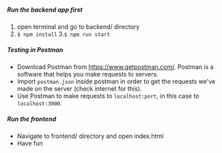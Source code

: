 ##### Run the backend app first

1. open terminal and go to backend/ directory
2. `$ npm install`
3.`$ npm run start`

##### Testing in Postman
- Download Postman from https://www.getpostman.com/. Postman is a software that helps you make requests to servers. 
- Import `postman.json` inside postman in order to get the requests we've made on the server (check internet for this).
- Use Postman to make requests to `localhost:port`, in this case to `localhost:3000`.

##### Run the frontend
- Navigate to frontend/ directory and open index.html
- Have fun
